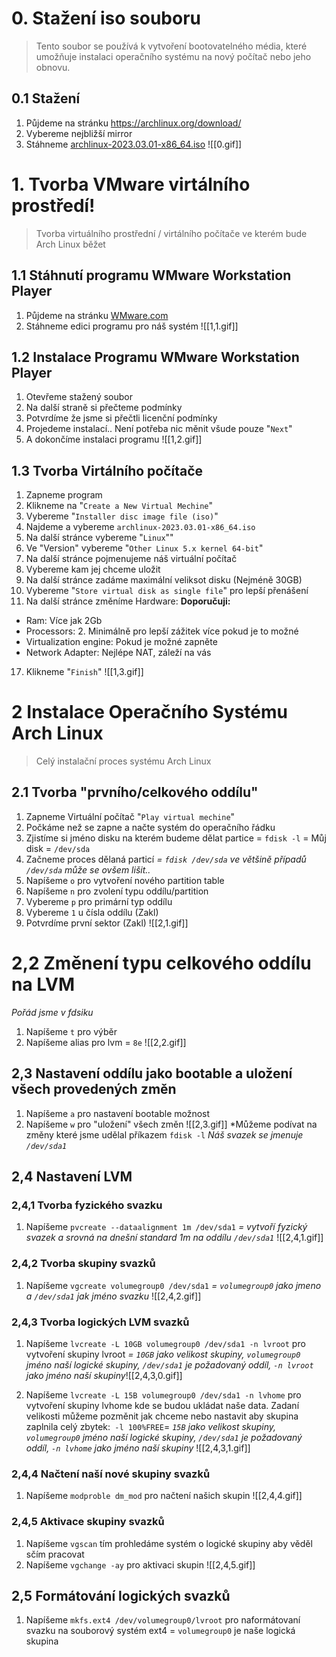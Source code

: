 
# 0. Stažení iso souboru
>Tento soubor se používá k vytvoření bootovatelného média, které umožňuje instalaci operačního systému na nový počítač nebo jeho obnovu.
## 0.1 Stažení
1. Půjdeme na stránku https://archlinux.org/download/
2. Vybereme nejbližší mirror
3. Stáhneme [archlinux-2023.03.01-x86_64.iso](https://mirror.dkm.cz/archlinux/iso/2023.03.01/archlinux-2023.03.01-x86_64.iso)
![[0.gif]]


# 1. Tvorba VMware virtálního prostředí!
>Tvorba virtuálního prostřední / virtálního počítače ve kterém bude Arch Linux běžet
## 1.1 Stáhnutí programu WMware Workstation Player
1. Půjdeme na stránku [WMware.com](https://customerconnect.vmware.com/en/downloads/details?downloadGroup=WKST-PLAYER-1701&productId=1377&rPId=100675)
2. Stáhneme edici programu pro náš systém
![[1,1.gif]]

## 1.2 Instalace Programu WMware Workstation Player
1. Otevřeme stažený soubor
2. Na další straně si přečteme podmínky
3. Potvrdíme že jsme si přečtli licenční podmínky
4. Projedeme instalací.. Není potřeba nic měnit všude pouze "`Next`"
5. A dokončíme instalaci programu
![[1,2.gif]]

## 1.3 Tvorba Virtálního počítače
1. Zapneme program
2. Klikneme na "`Create a New Virtual Mechine`"
3. Vybereme "`Installer disc image file (iso)`"
5. Najdeme a vybereme `archlinux-2023.03.01-x86_64.iso`
7. Na další stránce vybereme "`Linux`""
8. Ve "Version" vybereme "`Other Linux 5.x kernel 64-bit`"
10. Na další stránce pojmenujeme náš virtuální počítač
12. Vybereme kam jej chceme uložit
14. Na další stránce zadáme maximální veliksot disku (Nejméně 30GB)
15. Vybereme "`Store virtual disk as single file`" pro lepší přenášení
16. Na další stránce změníme Hardware:
**Doporučuji:**
- Ram: Více jak 2Gb
- Processors: 2. Minimálně pro lepší zážitek více pokud je to možné
- Virtualization engine: Pokud je možné zapněte
- Network Adapter: Nejlépe NAT, záleží na vás

17. Klikneme "`Finish`"
![[1,3.gif]]


# 2 Instalace Operačního Systému Arch Linux
>Celý instalační proces systému Arch Linux
## 2.1 Tvorba "prvního/celkového oddílu"
1. Zapneme Virtuální počítač "`Play virtual mechine`"
2. Počkáme než se zapne a načte systém do operačního řádku
3. Zjistíme si jméno disku na kterém budeme dělat partice = `fdisk -l` = Můj disk = `/dev/sda`
4. Začneme proces dělaná particí *= `fdisk /dev/sda` ve většině případů `/dev/sda` může se ovšem lišit..*
5. Napíšeme `o` pro vytvoření nového partition table
6. Napíšeme `n` pro zvolení typu oddílu/partition
7. Vybereme `p` pro primární typ oddílu
8. Vybereme `1` u čísla oddílu (Zakl)
9. Potvrdíme první sektor (Zakl)
![[2,1.gif]]

# 2,2 Změnení typu celkového oddílu na LVM
*Pořád jsme v fdsiku*
1. Napíšeme `t` pro výběr
2. Napíšeme alias pro lvm = `8e`
![[2,2.gif]]

## 2,3 Nastavení oddílu jako bootable a uložení všech provedených změn
1. Napíšeme `a` pro nastavení bootable možnost
2. Napíšeme `w` pro "uložení" všech změn
![[2,3.gif]]
*Můžeme podívat na změny které jsme udělal příkazem `fdisk -l`
*Náš svazek se jmenuje `/dev/sda1`*

## 2,4 Nastavení LVM
### 2,4,1 Tvorba fyzického svazku
1. Napíšeme `pvcreate --dataalignment 1m /dev/sda1` *= vytvoří fyzický svazek a srovná na dnešní standard 1m na oddílu `/dev/sda1`*
![[2,4,1.gif]]

### 2,4,2 Tvorba skupiny svazků
1. Napíšeme  `vgcreate volumegroup0 /dev/sda1` *= `volumegroup0` jako jmeno a `/dev/sda1` jak jméno svazku*
![[2,4,2.gif]]

### 2,4,3 Tvorba logických LVM svazků
1. Napíšeme `lvcreate -L 10GB volumegroup0 /dev/sda1 -n lvroot` pro vytvoření skupiny lvroot *= `10GB` jako velikost skupiny, `volumegroup0` jméno naší logické skupiny, `/dev/sda1` je požadovaný oddíl, `-n lvroot` jako jméno naší skupiny*![[2,4,3,0.gif]]

2. Napíšeme `lvcreate -L 15B volumegroup0 /dev/sda1 -n lvhome` pro vytvoření skupiny lvhome kde se budou ukládat naše data. Zadaní velikosti můžeme pozměnit jak chceme nebo nastavit aby skupina zaplnila celý zbytek:` -l 100%FREE`= *`15B` jako velikost skupiny, `volumegroup0` jméno naší logické skupiny, `/dev/sda1` je požadovaný oddíl, `-n lvhome` jako jméno naší skupiny*
![[2,4,3,1.gif]]

### 2,4,4 Načtení naší nové skupiny svazků
1. Napíšeme `modproble dm_mod` pro načtení našich skupin
![[2,4,4.gif]]

### 2,4,5 Aktivace skupiny svazků
1. Napíšeme `vgscan` tím prohledáme systém o logické skupiny aby věděl sčím pracovat
2. Napíšeme `vgchange -ay` pro aktivaci skupin
![[2,4,5.gif]]

## 2,5 Formátování logických svazků
1. Napíšeme `mkfs.ext4 /dev/volumegroup0/lvroot` pro naformátovaní svazku na souborový systém ext4 = `volumegroup0` je naše logická skupina

